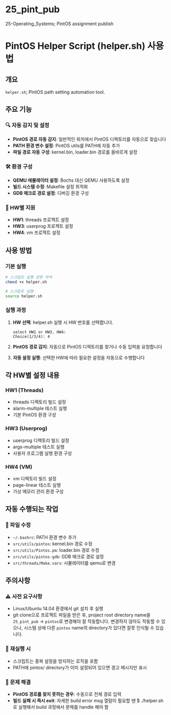 # 25_pint_pub
25-Operating_Systems; PintOS assignment publish

# PintOS Helper Script (helper.sh) 사용법

## 개요
`helper.sh`; PintOS path setting automation tool.

## 주요 기능

### 🔍 자동 감지 및 설정
- **PintOS 경로 자동 감지**: 일반적인 위치에서 PintOS 디렉토리를 자동으로 찾습니다
- **PATH 환경 변수 설정**: PintOS utils를 PATH에 자동 추가
- **파일 경로 자동 구성**: kernel.bin, loader.bin 경로를 올바르게 설정

### 🛠️ 환경 구성
- **QEMU 에뮬레이터 설정**: Bochs 대신 QEMU 사용하도록 설정
- **빌드 시스템 수정**: Makefile 설정 최적화
- **GDB 매크로 경로 설정**: 디버깅 환경 구성

### 📁 HW별 지원
- **HW1**: threads 프로젝트 설정
- **HW3**: userprog 프로젝트 설정  
- **HW4**: vm 프로젝트 설정

## 사용 방법

### 기본 실행
```bash
# 스크립트 실행 권한 부여
chmod +x helper.sh

# 스크립트 실행
source helper.sh
```

### 실행 과정
1. **HW 선택**: helper.sh 실행 시 HW 번호를 선택합니다. 
   ```
   select HW1 or HW3, HW4: 
   Choice(1/3/4): 4
   ```

2. **PintOS 경로 감지**: 자동으로 PintOS 디렉토리를 찾거나 수동 입력을 요청합니다

3. **자동 설정 실행**: 선택한 HW에 따라 필요한 설정을 자동으로 수행합니다

## 각 HW별 설정 내용

### HW1 (Threads)
- threads 디렉토리 빌드 설정
- alarm-multiple 테스트 실행
- 기본 PintOS 환경 구성

### HW3 (Userprog) 
- userprog 디렉토리 빌드 설정
- args-multiple 테스트 실행
- 사용자 프로그램 실행 환경 구성

### HW4 (VM)
- vm 디렉토리 빌드 설정  
- page-linear 테스트 실행
- 가상 메모리 관리 환경 구성

## 자동 수행되는 작업

### 📝 파일 수정
- `~/.bashrc`: PATH 환경 변수 추가
- `src/utils/pintos`: kernel.bin 경로 수정
- `src/utils/Pintos.pm`: loader.bin 경로 수정
- `src/utils/pintos-gdb`: GDB 매크로 경로 설정
- `src/threads/Make.vars`: 시뮬레이터를 qemu로 변경

## 주의사항

### ⚠️ 사전 요구사항
- Linux/Ubuntu 14.04 환경에서 git 설치 후 실행
- git clone으로 프로젝트 파일을 받은 후, project root directory name을 `25_pint_pub` -> `pintos`로 변경해야 잘 작동합니다. 변경하지 않아도 작동할 수 있으나, 시스템 상에 다른 `pintos` name의 directory가 있다면 잘못 인식될 수 있습니다.

### 🔄 재실행 시
- 스크립트는 중복 설정을 방지하는 로직을 포함
- PATH에 pintos/ directory가 이미 설정되어 있으면 경고 메시지만 표시

### 🐛 문제 해결
- **PintOS 경로를 찾지 못하는 경우**: 수동으로 전체 경로 입력
- **빌드 실패 시 즉시 exit**: 자세한 build error msg 열람이 필요할 땐 $ ./helper.sh 로 실행해서 build 과정에서 문제를 handle 해야 함
